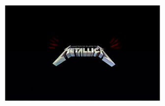 ![Metallica](https://github.com/archer7717/izobr_P02/blob/main/1651141279_22-phonoteka-org-p-oboi-metallika-krasivo-25.jpg)

